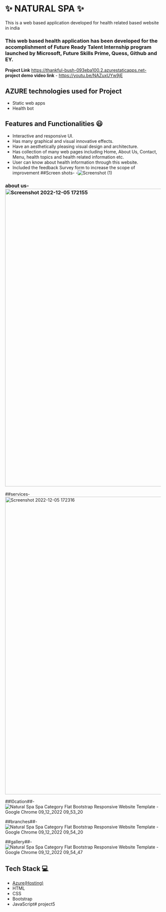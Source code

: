 # ✨  NATURAL SPA ✨

This is a web based application developed for health related based website in india

### This web based health application has been developed for the accomplishment of Future Ready Talent Internship program launched by Microsoft, Future Skills Prime, Quess, Github and EY.


**Project Link** https://thankful-bush-093eba100.2.azurestaticapps.net-
**project demo video link** - https://youtu.be/NAZuxUYw9jE

## AZURE technologies used for Project

- Static web apps
- Health bot

## Features and Functionalities 😃

- Interactive and responsive UI.
- Has many graphical and visual innovative effects.
- Have an aesthetically pleasing visual design and architecture.
- Has collection of many web pages including Home, About Us, Contact, Menu, health topics and health related information etc.
- User can know about health information through this website.
- Included the feedback Survey form to increase the scope of improvement 
##Screen shots- -![Screenshot (1)](https://user-images.githubusercontent.com/117819421/205628892-e38582e9-b6b4-450b-89f9-8a174fdb1101.png)


### about us-<img width="960" alt="Screenshot 2022-12-05 172155" src="https://user-images.githubusercontent.com/117819421/205631499-877a14f9-ebd2-4a89-8aba-f8447d96a294.png">

##services-<img width="960" alt="Screenshot 2022-12-05 172316" src="https://user-images.githubusercontent.com/117819421/205632068-88bae8fb-7dba-4175-a68d-c2acde24b714.png">

##l0cation##-![Natural Spa Spa Category Flat Bootstrap Responsive Website Template - Google Chrome 09_12_2022 09_53_20](https://user-images.githubusercontent.com/117819421/206624500-03c59bae-a6cd-41fe-b05c-4f99efe210f4.png)

##branches##-![Natural Spa Spa Category Flat Bootstrap Responsive Website Template - Google Chrome 09_12_2022 09_54_20](https://user-images.githubusercontent.com/117819421/206624728-09b24585-175c-4112-840c-717b307e5036.png)

##gallery##-![Natural Spa Spa Category Flat Bootstrap Responsive Website Template - Google Chrome 09_12_2022 09_54_47](https://user-images.githubusercontent.com/117819421/206624856-482772da-736a-4acd-9ee8-6bee50704fad.png)

## Tech Stack 💻

- [Azure(Hosting)](https://azure.microsoft.com/en-in/features/azure-portal/)
- HTML
- CSS
- Bootstrap
- JavaScript# project5

